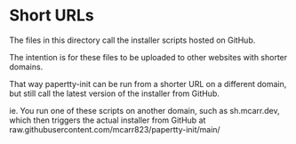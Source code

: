 # Short URLs

The files in this directory call the installer scripts hosted on GitHub.

The intention is for these files to be uploaded to other websites with shorter domains.

That way papertty-init can be run from a shorter URL on a different domain, but still call the latest version of the installer from GitHub.

ie. You run one of these scripts on another domain, such as sh.mcarr.dev, which then triggers the actual installer from GitHub at raw.githubusercontent.com/mcarr823/papertty-init/main/